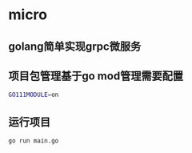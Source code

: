 # micro

## golang简单实现grpc微服务

## 项目包管理基于go mod管理需要配置
```bash
GO111MODULE=on
```

## 运行项目
```bash
go run main.go
```
